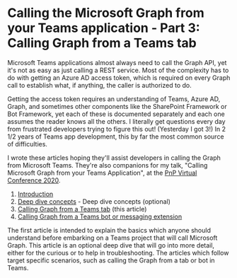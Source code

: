 # Calling the Microsoft Graph from your Teams application - Part 3: Calling Graph from a Teams tab

Microsoft Teams applications almost always need to call the Graph API, yet it's not as easy as just calling a REST service. Most of the complexity has to do with getting an Azure AD access token, which is required on every Graph call to establish what, if anything, the caller is authorized to do.

Getting the access token requires an understanding of Teams, Azure AD, Graph, and sometimes other components like the SharePoint Framework or Bot Framework, yet each of these is documented separately and each one assumes the reader knows all the others. I literally get questions every day from frustrated developers trying to figure this out! (Yesterday I got 3!) In 2 1/2 years of Teams app development, this by far the most common source of difficulties.

I wrote these articles hoping they'll assist developers in calling the Graph from Microsoft Teams. They're also companions for my talk, "Calling Microsoft Graph from your Teams Application", at the [PnP Virtual Conference 2020](https://pnp.github.io/pnpconference/).

1. [Introduction](article1.md)
2. [Deep dive concepts](article2.md) - Deep dive concepts (optional)
3. [Calling Graph from a Teams tab](article3.md) (this article)
4. [Calling Graph from a Teams bot or messaging extension](article4.md)

The first article is intended to explain the basics which anyone should understand before embarking on a Teams project that will call Microsoft Graph. This article is an optional deep dive that will go into more detail, either for the curious or to help in troubleshooting. The articles which follow target specific scenarios, such as calling the Graph from a tab or bot in Teams.

